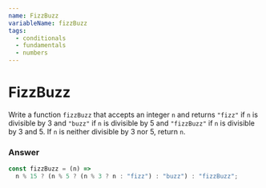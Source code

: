 ```yaml
---
name: FizzBuzz
variableName: fizzBuzz
tags:
  - conditionals
  - fundamentals
  - numbers
---
```


# FizzBuzz

Write a function `fizzBuzz` that accepts an integer `n` and returns `"fizz"` if `n` is divisible by 3 and `"buzz"` if `n` is divisible by 5 and `"fizzBuzz"` if `n` is divisible by 3 and 5. If `n` is neither divisible by 3 nor 5, return `n`.

### Answer

```javascript
const fizzBuzz = (n) =>
  n % 15 ? (n % 5 ? (n % 3 ? n : "fizz") : "buzz") : "fizzBuzz";
```
